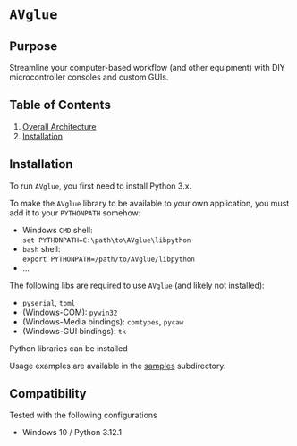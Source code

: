 # `AVglue`

## Purpose
Streamline your computer-based workflow (and other equipment) with DIY microcontroller consoles and custom GUIs.

## Table of Contents
1. [Overall Architecture](docs/Architecture.md)
1. [Installation](#Installation)

## Installation
To run `AVglue`, you first need to install Python 3.x.

To make the `AVglue` library to be available to your own application, you must add it to your `PYTHONPATH` somehow:
- Windows `CMD` shell:<br>
  `set PYTHONPATH=C:\path\to\AVglue\libpython`
- `bash` shell:<br>
  `export PYTHONPATH=/path/to/AVglue/libpython`
- ...

The following libs are required to use `AVglue` (and likely not installed):
- `pyserial`, `toml`
- (Windows-COM): `pywin32`
- (Windows-Media bindings): `comtypes`, `pycaw`
- (Windows-GUI bindings): `tk`

Python libraries can be installed 

Usage examples are available in the [samples](samples/) subdirectory.

## Compatibility
Tested with the following configurations
- Windows 10 / Python 3.12.1